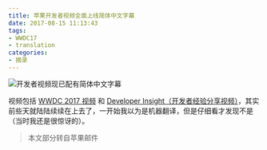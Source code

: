 ```yaml
---
title: 苹果开发者视频全面上线简体中文字幕
date: 2017-08-15 11:13:43
tags:
- WWDC17
- translation
categories:
- 摘录
---
```


![开发者视频现已配有简体中文字幕](https://developer.apple.com/click/images/000-cn-subtitles-2017/cn-subtitles-2017.jpg)

视频包括 [WWDC 2017 视频](https://developer.apple.com/videos/wwdc2017/) 和 [Developer Insight（开发者经验分享视频）](https://developer.apple.com/app-store/insights/)，其实前些天就陆陆续续在上去了，一开始我以为是机器翻译，但是仔细看才发现不是（当时我还是很惊讶的）。

> 本文部分转自苹果邮件
